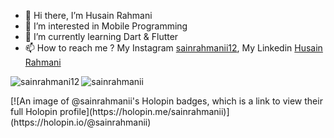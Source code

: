 - 👋 Hi there, I’m Husain Rahmani
- 👀 I’m interested in Mobile Programming
- 🌱 I’m currently learning Dart & Flutter
- 📫 How to reach me ? My Instagram [sainrahmanii12](https://www.instagram.com/sainrahmanii12/), My Linkedin [Husain Rahmani](https://www.linkedin.com/in/husain-rahmani)

<p><img align="left" src="https://github-readme-stats.vercel.app/api?username=sainrahmanii&show_icons=true&locale=en&layout=compact&theme=tokyonight" alt="sainrahmani12"/></p>
<p><img src="https://github-readme-streak-stats.herokuapp.com/?user=sainrahmanii&&theme=tokyonight" alt="sainrahmanii" /></p>
[![An image of @sainrahmanii's Holopin badges, which is a link to view their full Holopin profile](https://holopin.me/sainrahmanii)](https://holopin.io/@sainrahmanii)
